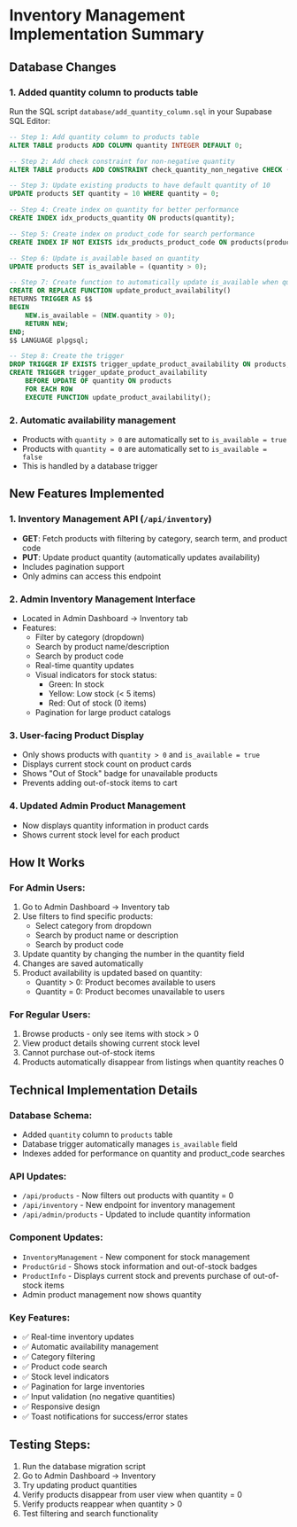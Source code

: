 # Inventory Management Implementation Summary

## Database Changes

### 1. Added quantity column to products table

Run the SQL script `database/add_quantity_column.sql` in your Supabase SQL Editor:

```sql
-- Step 1: Add quantity column to products table
ALTER TABLE products ADD COLUMN quantity INTEGER DEFAULT 0;

-- Step 2: Add check constraint for non-negative quantity
ALTER TABLE products ADD CONSTRAINT check_quantity_non_negative CHECK (quantity >= 0);

-- Step 3: Update existing products to have default quantity of 10
UPDATE products SET quantity = 10 WHERE quantity = 0;

-- Step 4: Create index on quantity for better performance
CREATE INDEX idx_products_quantity ON products(quantity);

-- Step 5: Create index on product_code for search performance
CREATE INDEX IF NOT EXISTS idx_products_product_code ON products(product_code);

-- Step 6: Update is_available based on quantity
UPDATE products SET is_available = (quantity > 0);

-- Step 7: Create function to automatically update is_available when quantity changes
CREATE OR REPLACE FUNCTION update_product_availability()
RETURNS TRIGGER AS $$
BEGIN
    NEW.is_available = (NEW.quantity > 0);
    RETURN NEW;
END;
$$ LANGUAGE plpgsql;

-- Step 8: Create the trigger
DROP TRIGGER IF EXISTS trigger_update_product_availability ON products;
CREATE TRIGGER trigger_update_product_availability
    BEFORE UPDATE OF quantity ON products
    FOR EACH ROW
    EXECUTE FUNCTION update_product_availability();
```

### 2. Automatic availability management

- Products with `quantity > 0` are automatically set to `is_available = true`
- Products with `quantity = 0` are automatically set to `is_available = false`
- This is handled by a database trigger

## New Features Implemented

### 1. Inventory Management API (`/api/inventory`)

- **GET**: Fetch products with filtering by category, search term, and product code
- **PUT**: Update product quantity (automatically updates availability)
- Includes pagination support
- Only admins can access this endpoint

### 2. Admin Inventory Management Interface

- Located in Admin Dashboard → Inventory tab
- Features:
  - Filter by category (dropdown)
  - Search by product name/description
  - Search by product code
  - Real-time quantity updates
  - Visual indicators for stock status:
    - Green: In stock
    - Yellow: Low stock (< 5 items)
    - Red: Out of stock (0 items)
  - Pagination for large product catalogs

### 3. User-facing Product Display

- Only shows products with `quantity > 0` and `is_available = true`
- Displays current stock count on product cards
- Shows "Out of Stock" badge for unavailable products
- Prevents adding out-of-stock items to cart

### 4. Updated Admin Product Management

- Now displays quantity information in product cards
- Shows current stock level for each product

## How It Works

### For Admin Users:

1. Go to Admin Dashboard → Inventory tab
2. Use filters to find specific products:
   - Select category from dropdown
   - Search by product name or description
   - Search by product code
3. Update quantity by changing the number in the quantity field
4. Changes are saved automatically
5. Product availability is updated based on quantity:
   - Quantity > 0: Product becomes available to users
   - Quantity = 0: Product becomes unavailable to users

### For Regular Users:

1. Browse products - only see items with stock > 0
2. View product details showing current stock level
3. Cannot purchase out-of-stock items
4. Products automatically disappear from listings when quantity reaches 0

## Technical Implementation Details

### Database Schema:

- Added `quantity` column to `products` table
- Database trigger automatically manages `is_available` field
- Indexes added for performance on quantity and product_code searches

### API Updates:

- `/api/products` - Now filters out products with quantity = 0
- `/api/inventory` - New endpoint for inventory management
- `/api/admin/products` - Updated to include quantity information

### Component Updates:

- `InventoryManagement` - New component for stock management
- `ProductGrid` - Shows stock information and out-of-stock badges
- `ProductInfo` - Displays current stock and prevents purchase of out-of-stock items
- Admin product management now shows quantity

### Key Features:

- ✅ Real-time inventory updates
- ✅ Automatic availability management
- ✅ Category filtering
- ✅ Product code search
- ✅ Stock level indicators
- ✅ Pagination for large inventories
- ✅ Input validation (no negative quantities)
- ✅ Responsive design
- ✅ Toast notifications for success/error states

## Testing Steps:

1. Run the database migration script
2. Go to Admin Dashboard → Inventory
3. Try updating product quantities
4. Verify products disappear from user view when quantity = 0
5. Verify products reappear when quantity > 0
6. Test filtering and search functionality
